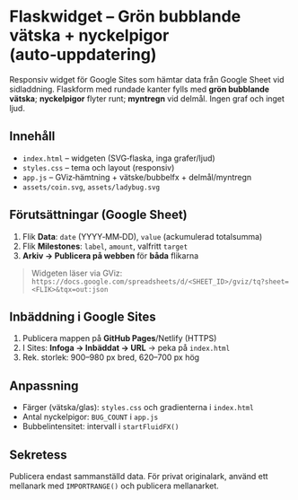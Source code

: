 
# Flaskwidget – Grön bubblande vätska + nyckelpigor (auto‑uppdatering)

Responsiv widget för Google Sites som hämtar data från Google Sheet vid sidladdning. Flaskform med rundade kanter fylls med **grön bubblande vätska**; **nyckelpigor** flyter runt; **myntregn** vid delmål. Ingen graf och inget ljud.

## Innehåll
- `index.html` – widgeten (SVG‑flaska, inga grafer/ljud)
- `styles.css` – tema och layout (responsiv)
- `app.js` – GViz‑hämtning + vätske/bubbelfx + delmål/myntregn
- `assets/coin.svg`, `assets/ladybug.svg`

## Förutsättningar (Google Sheet)
1. Flik **Data**: `date` (YYYY‑MM‑DD), `value` (ackumulerad totalsumma)
2. Flik **Milestones**: `label`, `amount`, valfritt `target`
3. **Arkiv → Publicera på webben** för **båda** flikarna

> Widgeten läser via GViz: `https://docs.google.com/spreadsheets/d/<SHEET_ID>/gviz/tq?sheet=<FLIK>&tqx=out:json`

## Inbäddning i Google Sites
1. Publicera mappen på **GitHub Pages**/Netlify (HTTPS)
2. I Sites: **Infoga → Inbäddat → URL** → peka på `index.html`
3. Rek. storlek: 900–980 px bred, 620–700 px hög

## Anpassning
- Färger (vätska/glas): `styles.css` och gradienterna i `index.html`
- Antal nyckelpigor: `BUG_COUNT` i `app.js`
- Bubbelintensitet: intervall i `startFluidFX()`

## Sekretess
Publicera endast sammanställd data. För privat originalark, använd ett mellanark med `IMPORTRANGE()` och publicera mellanarket.
